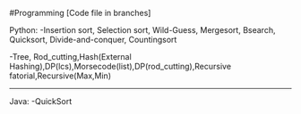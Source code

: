 #Programming [Code file in branches]

Python:
-Insertion sort, Selection sort, Wild-Guess, Mergesort, Bsearch, Quicksort, Divide-and-conquer, Countingsort

-Tree, Rod_cutting,Hash(External Hashing),DP(lcs),Morsecode(list),DP(rod_cutting),Recursive fatorial,Recursive(Max,Min)


--------------------------------------------------------------------------------------------------------------------
Java:
-QuickSort


